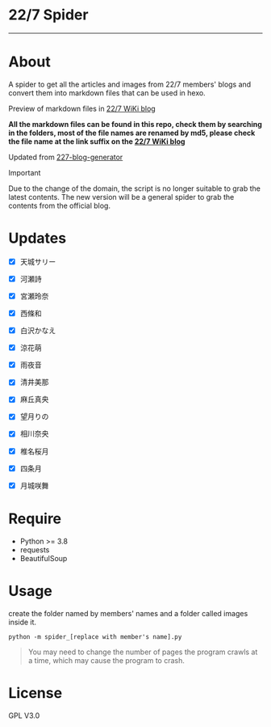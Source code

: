 # 22/7 Spider
------

# About

A spider to get all the articles and images from 22/7 members' blogs and convert them into markdown files that can be used in hexo.

Preview of markdown files in [22/7 WiKi blog](https://github.com/227WiKi/blog)

**All the markdown files can be found in this repo, check them by searching in the folders, most of the file names are renamed by md5, please check the file name at the link suffix on the [22/7 WiKi blog](https://github.com/227WiKi/blog)**

Updated from [227-blog-generator](https://github.com/zzzhxxx/227-blog-generator)

> [!Important]
> Due to the change of the domain, the script is no longer suitable to grab the latest contents. The new version will be a general spider to grab the contents from the official blog.

# Updates

- [x] 天城サリー
- [x] 河瀬詩
- [x] 宮瀬玲奈
- [x] 西條和
- [x] 白沢かなえ
- [x] 涼花萌
- [x] 雨夜音
- [x] 清井美那
- [x] 麻丘真央
- [x] 望月りの
- [x] 相川奈央
- [x] 椎名桜月
- [x] 四条月
- [x] 月城咲舞


# Require
- Python >= 3.8
- requests
- BeautifulSoup
# Usage
create the folder named by members' names and a folder called images inside it.

``python -m spider_[replace with member's name].py``

> You may need to change the number of pages the program crawls at a time, which may cause the program to crash.

# License

GPL V3.0
